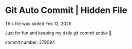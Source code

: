 # Git Auto Commit | Hidden File

This file was added Feb 12, 2025

Just for fun and keeping my daily git commit active 🤪

commit number: 379094
